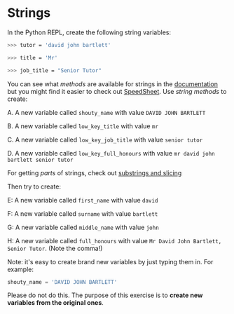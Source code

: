 # Strings

In the Python REPL, create the following string variables:

```bash
>>> tutor = 'david john bartlett'

>>> title = 'Mr'

>>> job_title = "Senior Tutor"

```

You can see what _methods_ are available for strings in the [documentation](https://docs.python.org/3/library/stdtypes.html#text-sequence-type-str)
but you might find it easier to check out [SpeedSheet](https://speedsheet.io/s/python?q=strings-only#T7xJ). Use _string methods_ to create:

A. A new variable called `shouty_name` with value `DAVID JOHN BARTLETT`

B. A new variable called `low_key_title` with value `mr`

C. A new variable called `low_key_job_title` with value `senior tutor`

D. A new variable called `low_key_full_honours` with value `mr david john bartlett senior tutor`

For getting _parts_ of strings, check out [substrings and slicing](https://speedsheet.io/s/python?q=strings-only#nXRd)

Then try to create:

E: A new variable called `first_name` with value `david`

F: A new variable called `surname` with value `bartlett`

G: A new variable called `middle_name` with value `john`

H: A new variable called `full_honours` with value `Mr David John Bartlett, Senior Tutor`. (Note the comma!)


Note: it's easy to create brand new variables by just typing them in. For example:
```python
shouty_name = 'DAVID JOHN BARTLETT'
```
Please do not do this. The purpose of this exercise is to **create new variables from the original ones**.
